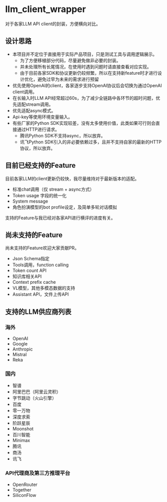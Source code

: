 # llm_client_wrapper

对于各家LLM API client的封装，方便横向对比。

## 设计思路

* 本项目并不定位于直接用于实际产品项目，只是测试工具与调用逻辑展示。
  * 为了方便移植部分代码，尽量避免做非必要的封装。
  * 并未处理所有长尾情况，在使用时遇到问题时请直接查看对应实现。
  * 由于目前各家SDK和协议更新仍较频繁，所以在支持新feature时才进行设计优化，避免过早为未来的需求进行预留
* 优先使用OpenAI的client，各家逐步支持OpenAI协议后会切换为通过OpenAI client调用。
* 在长输入时LLM API经常超过60s，为了减少全链路中各环节的超时问题，优先适配stream调用。
* 优先适配async模式。
* Api-key等使用环境变量输入。
* 有些厂家的Python SDK实现较差，没有太多使用价值，此类如果可行则会直接通过HTTP进行请求。
  * 腾讯Python SDK不支持async，所以放弃。
  * 讯飞Python SDK引入的非必要依赖过多，且并不支持自家的最新的HTTP协议，所以放弃。

## 目前已经支持的Feature

目前各家LLM的client更新仍较快，我尽量维持对于最新版本的适配。

* 标准chat调用（仅 stream + async方式）
* Token usage 字段的统一化
* System message
* 角色扮演模型的bot profile设定，及简单多轮对话模拟

支持的Feature与我已经对各家API进行横评的进度有关。

## 尚未支持的Feature

尚未支持的Feature欢迎大家贡献PR。

* Json Schema指定
* Tools调用，function calling
* Token count API
* 知识库相关API
* Context prefix cache
* VL模型，其他多模态数据的支持
* Assistant API，文件上传API

## 支持的LLM供应商列表

### 海外

* OpenAI
* Google
* Anthropic
* Mistral
* Reka

### 国内

* 智谱
* 阿里巴巴（阿里云灵积）
* 字节跳动（火山引擎）
* 百度
* 零一万物
* 深度求索
* 阶跃星辰
* Moonshot
* 百川智能
* Minimax 
* 腾讯
* 商汤
* 讯飞

### API代理商及第三方推理平台

* OpenRouter
* Together
* SiliconFlow
